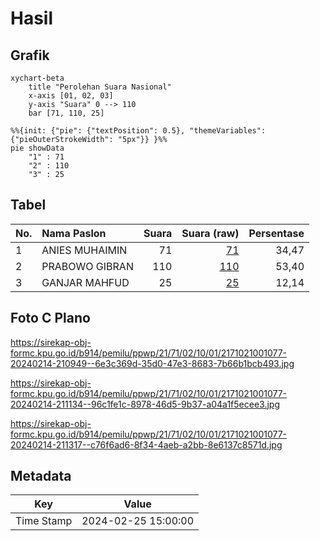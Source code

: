 # Hasil

## Grafik

```mermaid
xychart-beta
    title "Perolehan Suara Nasional"
    x-axis [01, 02, 03]
    y-axis "Suara" 0 --> 110
    bar [71, 110, 25]
```

```mermaid
%%{init: {"pie": {"textPosition": 0.5}, "themeVariables": {"pieOuterStrokeWidth": "5px"}} }%%
pie showData
    "1" : 71
    "2" : 110
    "3" : 25
```

## Tabel

| No. | Nama Paslon    | Suara | Suara (raw) | Persentase |
|:--- |:-------------- | -----:| -----------:| ----------:|
| 1   | ANIES MUHAIMIN | 71    | [71][p-1]   | 34,47      |
| 2   | PRABOWO GIBRAN | 110   | [110][p-2]  | 53,40      |
| 3   | GANJAR MAHFUD  | 25    | [25][p-3]   | 12,14      |


[p-1]: https://github.com/gigit-pemilu/pemilu-2024/blob/main/pilpres/hitung-suara/sub/21-kepulauan-riau/sub/71-kota-batam/sub/02-batu-ampar/sub/1001-tanjung-sengkuang/sub/077-tps/sub/paslon-1.txt
[p-2]: https://github.com/gigit-pemilu/pemilu-2024/blob/main/pilpres/hitung-suara/sub/21-kepulauan-riau/sub/71-kota-batam/sub/02-batu-ampar/sub/1001-tanjung-sengkuang/sub/077-tps/sub/paslon-2.txt
[p-3]: https://github.com/gigit-pemilu/pemilu-2024/blob/main/pilpres/hitung-suara/sub/21-kepulauan-riau/sub/71-kota-batam/sub/02-batu-ampar/sub/1001-tanjung-sengkuang/sub/077-tps/sub/paslon-3.txt

## Foto C Plano

https://sirekap-obj-formc.kpu.go.id/b914/pemilu/ppwp/21/71/02/10/01/2171021001077-20240214-210949--6e3c369d-35d0-47e3-8683-7b66b1bcb493.jpg

https://sirekap-obj-formc.kpu.go.id/b914/pemilu/ppwp/21/71/02/10/01/2171021001077-20240214-211134--96c1fe1c-8978-46d5-9b37-a04a1f5ecee3.jpg

https://sirekap-obj-formc.kpu.go.id/b914/pemilu/ppwp/21/71/02/10/01/2171021001077-20240214-211317--c76f6ad6-8f34-4aeb-a2bb-8e6137c8571d.jpg


## Metadata

| Key        | Value               |
| ---------- | ------------------- |
| Time Stamp | 2024-02-25 15:00:00 |



